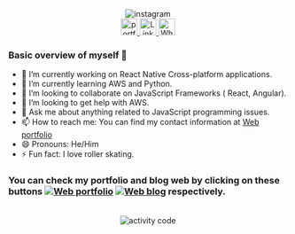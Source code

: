 
<div>
    <div align="center">
      <img src="https://i.ibb.co/2qcF3Np/text.gif" alt="instagram"/>
    </div>
    <div align="center">
      <a href="https://www.kamyabrouhifar.ca">
      <img width=30 src="https://user-images.githubusercontent.com/54970142/132417068-2947abe7-2c7c-4e5a-b333-ef12cc4e2244.png" alt="portfolio"/>
      </a>
      <a href="https://www.linkedin.com/in/kamyab-rouhifar/">
      <img width=30 src="https://user-images.githubusercontent.com/54970142/132416598-44dbfa5a-bad1-4808-b089-5c93eeac6495.png" alt="LinkedIn"/>
      </a>
      <a href="https://wa.me/4379845385">
      <img width=30 src="https://user-images.githubusercontent.com/54970142/132416546-f0bca6a2-c581-49a5-81ec-26b9ef9b314c.png" alt="WhatsApp"/>
      </a>
    </div>
</div>



### Basic overview of myself 👋

- 🔭 I’m currently working on React Native Cross-platform applications.
- 🌱 I’m currently learning AWS and Python.
- 👯 I’m looking to collaborate on JavaScript Frameworks ( React, Angular).
- 🤔 I’m looking to get help with AWS.
- 💬 Ask me about anything related to JavaScript programming issues.
- 📫 How to reach me: You can find my contact information at [Web portfolio](https://www.kamyabrouhifar.ca)
- 😄 Pronouns: He/Him
- ⚡ Fun fact: I love roller skating.


### You can check my portfolio and blog web by clicking on these buttons <a href="https://kamyabrouhifar.ca/">![Web portfolio](https://img.shields.io/badge/-Portfolio-brightgreen?logo=Webflow)</a> <a href="https://karouhifar.blogspot.com/">![Web blog](https://img.shields.io/badge/-Blog-black?logo=blogger)</a> respectively.
<br/>
<div align='center'>
<img src="https://user-images.githubusercontent.com/54970142/173195104-bfb0fdc7-9ead-4e72-a2a7-ad55b64a5413.png"  alt="activity code"/>
</div>
